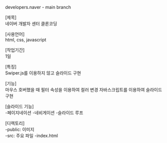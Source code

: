 developers.naver - main branch

[제목] <br/>
네이버 개발자 센터 클론코딩

[사용언어] <br/>
html, css, javascript

[작업기간] <br/>
1일

[특징] <br/>
Swiper.js를 이용하지 않고 슬라이드 구현

[기능] <br/>
마우스 호버했을 때 필터 속성을 이용하여 컬러 변경
자바스크립트를 이용하여 슬라이드 구현

[슬라이드 기능]<br/>
-페이지네이션
-네비게이션
-슬라이드 루프 

[디렉토리] <br/>
-public: 이미지  <br/>
-src: 주요 파일
-index.html
